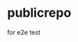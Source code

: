 # publicrepo
for e2e test
















































































































































































































































































































































































































































































































































































































































































